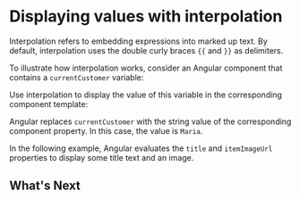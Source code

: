 # Displaying values with interpolation

Interpolation refers to embedding expressions into marked up text. By default, interpolation uses the double curly braces `{{` and `}}` as delimiters.

To illustrate how interpolation works, consider an Angular component that contains a `currentCustomer` variable:

<docs-code path="src/content/examples/interpolation/src/app/app.component.ts" visibleLines="13"/>

Use interpolation to display the value of this variable in the corresponding component template:

<docs-code path="src/content/examples/interpolation/src/app/app.component.html" visibleRegion="interpolation-example1"/>

Angular replaces `currentCustomer` with the string value of the corresponding component property. In this case, the value is `Maria`.

In the following example, Angular evaluates the `title` and `itemImageUrl` properties to display some title text and an image.

<docs-code path="src/content/examples/interpolation/src/app/app.component.html" visibleRegion="component-property"/>

## What's Next

<docs-pill-row>
  <docs-pill href="guide/templates/property-binding" title="Property binding"/>
  <docs-pill href="guide/templates/event-binding" title="Event binding"/>
</docs-pill-row>

